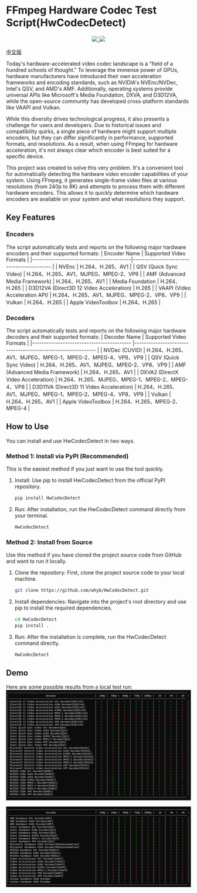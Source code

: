 # FFmpeg Hardware Codec Test Script(HwCodecDetect)
<p align="center">
    <a href="https://pypi.org/project/hwcodecdetect">
        <img src="https://badgen.net/pypi/v/hwcodecdetect?color=yellow" />
    </a>
    <a href="https://pypi.org/project/hwcodecdetect">
        <img src="https://static.pepy.tech/badge/hwcodecdetect" />
    </a>
</p>

[中文版](https://github.com/whyb/HwCodecDetect/blob/main/README.zh.md)

Today's hardware-accelerated video codec landscape is a "field of a hundred schools of thought." To leverage the immense power of GPUs, hardware manufacturers have introduced their own acceleration frameworks and encoding standards, such as NVIDIA's NVEnc/NVDec, Intel's QSV, and AMD's AMF. Additionally, operating systems provide universal APIs like Microsoft's Media Foundation, DXVA, and D3D12VA, while the open-source community has developed cross-platform standards like VAAPI and Vulkan.

While this diversity drives technological progress, it also presents a challenge for users and developers. Due to historical issues and compatibility quirks, a single piece of hardware might support multiple encoders, but they can differ significantly in performance, supported formats, and resolutions. As a result, when using FFmpeg for hardware acceleration, it's not always clear which encoder is best suited for a specific device.

This project was created to solve this very problem. It's a convenient tool for automatically detecting the hardware video encoder capabilities of your system. Using FFmpeg, it generates single-frame video files at various resolutions (from 240p to 8K) and attempts to process them with different hardware encoders. This allows it to quickly determine which hardware encoders are available on your system and what resolutions they support.

## Key Features
### Encoders
The script automatically tests and reports on the following major hardware encoders and their supported formats:
| Encoder Name                   	       | Supported Video Formats                   |
|------------------------------------------|------------------------------------------- |
| NVEnc                          	       | H.264、H.265、AV1                          |
| QSV (Quick Sync Video)         	       | H.264、H.265、AV1、MJPEG、MPEG-2、VP9       |
| AMF (Advanced Media Framework)           | H.264、H.265、AV1                          |
| Media Foundation               	       | H.264、H.265                               |
| D3D12VA (Direct3D 12 Video Acceleration) | H.265                                      |
| VAAPI (Video Acceleration API) 	       | H.264、H.265、AV1、MJPEG、MPEG-2、VP8、VP9  |
| Vulkan                         	       | H.264、H.265                               |
| Apple VideoToolbox               	       | H.264、H.265                               |

### Decoders
The script automatically tests and reports on the following major hardware decoders and their supported formats:
| Decoder Name                              | Supported Video Formats                                      |
|------------------------------------------	|------------------------------------------------------------- |
| NVDec (CUVID)                  	        | H.264、H.265、AV1、MJPEG、MPEG-1、MPEG-2、MPEG-4、VP8、VP9    |
| QSV (Quick Sync Video)         	        | H.264、H.265、AV1、MJPEG、MPEG-2、VP8、VP9                    |
| AMF (Advanced Media Framework)            | H.264、H.265、AV1                                            |
| DXVA2 (DirectX Video Acceleration)        | H.264、H.265、MJPEG、MPEG-1、MPEG-2、MPEG-4、VP8              |
| D3D11VA (Direct3D 11 Video Acceleration) 	| H.264、H.265、AV1、MJPEG、MPEG-1、MPEG-2、MPEG-4、VP8、VP9    |
| Vulkan                                  	| H.264、H.265、AV1                                            |
| Apple VideoToolbox                    	| H.264、H.265、MPEG-2、MPEG-4                                 |


## How to Use
You can install and use HwCodecDetect in two ways.
### Method 1: Install via PyPI (Recommended)
This is the easiest method if you just want to use the tool quickly.

1. Install: Use pip to install HwCodecDetect from the official PyPI repository.
    ```bash
    pip install HwCodecDetect
    ```

2. Run: After installation, run the HwCodecDetect command directly from your terminal.
    ```bash
    HwCodecDetect
    ```

### Method 2: Install from Source
Use this method if you have cloned the project source code from GitHub and want to run it locally.

1. Clone the repository: First, clone the project source code to your local machine.
    ```bash
    git clone https://github.com/whyb/HwCodecDetect.git
    ```

2. Install dependencies: Navigate into the project's root directory and use pip to install the required dependencies.
    ```bash
    cd HwCodecDetect
    pip install .
    ```

3. Run: After the installation is complete, run the HwCodecDetect command directly.
    ```bash
    HwCodecDetect
    ```

## Demo
Here are some possible results from a local test run:
![decoder test result](https://raw.githubusercontent.com/whyb/HwCodecDetect/main/imgs/decoder.png)

![encoder test result](https://raw.githubusercontent.com/whyb/HwCodecDetect/main/imgs/encoder.png)